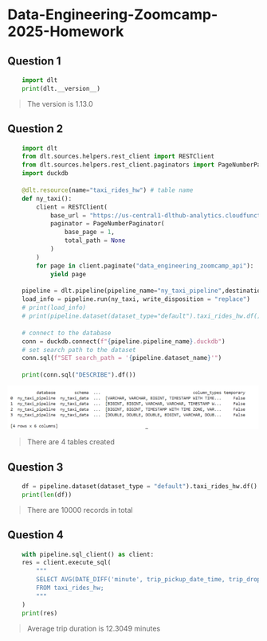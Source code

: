 # Data-Engineering-Zoomcamp-2025-Homework

## Question 1
```python
    import dlt
    print(dlt.__version__)
```
> The version is 1.13.0

## Question 2
```python
    import dlt
    from dlt.sources.helpers.rest_client import RESTClient 
    from dlt.sources.helpers.rest_client.paginators import PageNumberPaginator
    import duckdb

    @dlt.resource(name="taxi_rides_hw") # table name
    def ny_taxi():
        client = RESTClient(
            base_url = "https://us-central1-dlthub-analytics.cloudfunctions.net",
            paginator = PageNumberPaginator(
                base_page = 1,
                total_path = None
            )
        )
        for page in client.paginate("data_engineering_zoomcamp_api"):
            yield page

    pipeline = dlt.pipeline(pipeline_name="ny_taxi_pipeline",destination="duckdb",dataset_name = "ny_taxi_data")
    load_info = pipeline.run(ny_taxi, write_disposition = "replace")
    # print(load_info)
    # print(pipeline.dataset(dataset_type="default").taxi_rides_hw.df().head())

    # connect to the database
    conn = duckdb.connect(f"{pipeline.pipeline_name}.duckdb")
    # set search path to the dataset
    conn.sql(f"SET search_path = '{pipeline.dataset_name}'")

    print(conn.sql("DESCRIBE").df())
```
![](q2.png)

> There are 4 tables created

## Question 3
```python
    df = pipeline.dataset(dataset_type = "default").taxi_rides_hw.df()
    print(len(df))
```
> There are 10000 records in total

## Question 4
```python
    with pipeline.sql_client() as client:
    res = client.execute_sql(
        """
        SELECT AVG(DATE_DIFF('minute', trip_pickup_date_time, trip_dropoff_date_time))
        FROM taxi_rides_hw;
        """
    )
    print(res)
```
> Average trip duration is 12.3049 minutes